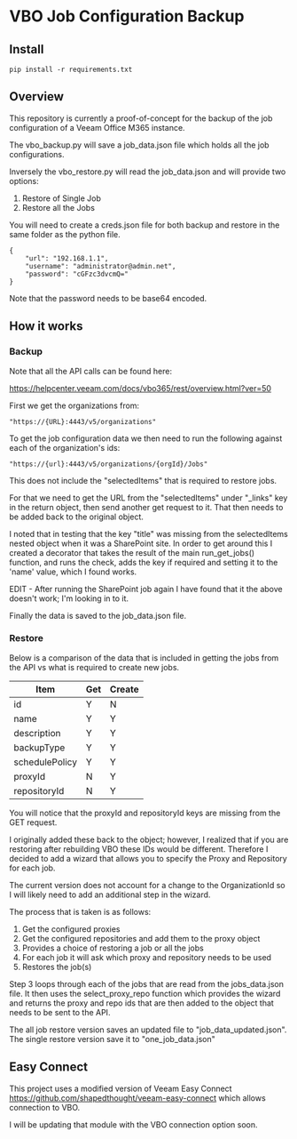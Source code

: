 # VBO Job Configuration Backup

## Install 

    pip install -r requirements.txt

## Overview

This repository is currently a proof-of-concept for the backup of the job configuration of a Veeam Office M365 instance.

The vbo_backup.py will save a job_data.json file which holds all the job configurations.

Inversely the vbo_restore.py will read the job_data.json and will provide two options:

1. Restore of Single Job
2. Restore all the Jobs

You will need to create a creds.json file for both backup and restore in the same folder as the python file.

    {
        "url": "192.168.1.1",
        "username": "administrator@admin.net",
        "password": "cGFzc3dvcmQ="
    }

Note that the password needs to be base64 encoded.

## How it works
### Backup

Note that all the API calls can be found here:

https://helpcenter.veeam.com/docs/vbo365/rest/overview.html?ver=50

First we get the organizations from:

    "https://{URL}:4443/v5/organizations"

To get the job configuration data we then need to run the following against each of the organization's ids:

    "https://{url}:4443/v5/organizations/{orgId}/Jobs"

This does not include the "selectedItems" that is required to restore jobs.

For that we need to get the URL from the "selectedItems" under "_links" key in the return object, then send another get request to it. That then needs to be added back to the original object. 

I noted that in testing that the key "title" was missing from the selectedItems nested object when it was a SharePoint site. In order to get around this I created a decorator that takes the result of the main run_get_jobs() function, and runs the check, adds the key if required and setting it to the 'name' value, which I found works.

EDIT - After running the SharePoint job again I have found that it the above doesn't work; I'm looking in to it.

Finally the data is saved to the job_data.json file.

### Restore

Below is a comparison of the data that is included in getting the jobs from the API vs what is required to create new jobs. 

| Item           | Get | Create | 
|----------------|-----| ------ |
| id             |  Y  |   N    |
| name           |  Y  |   Y    |
| description    |  Y  |   Y    |
| backupType     |  Y  |   Y    |
| schedulePolicy |  Y  |   Y    |
| proxyId        |  N  |   Y    |
| repositoryId   |  N  |   Y    |

You will notice that the proxyId and repositoryId keys are missing from the GET request.

I originally added these back to the object; however, I realized that if you are restoring after rebuilding VBO these IDs would be different. Therefore I decided to add a wizard that allows you to specify the Proxy and Repository for each job. 

The current version does not account for a change to the OrganizationId so I will likely need to add an additional step in the wizard.

The process that is taken is as follows:

1. Get the configured proxies
2. Get the configured repositories and add them to the proxy object
3. Provides a choice of restoring a job or all the jobs
4. For each job it will ask which proxy and repository needs to be used
5. Restores the job(s)

Step 3 loops through each of the jobs that are read from the jobs_data.json file. It then uses the select_proxy_repo function which provides the wizard and returns the proxy and repo ids that are then added to the object that needs to be sent to the API.

The all job restore version saves an updated file to "job_data_updated.json". The single restore version save it to "one_job_data.json"

## Easy Connect

This project uses a modified version of Veeam Easy Connect https://github.com/shapedthought/veeam-easy-connect which allows connection to VBO.

I will be updating that module with the VBO connection option soon.
